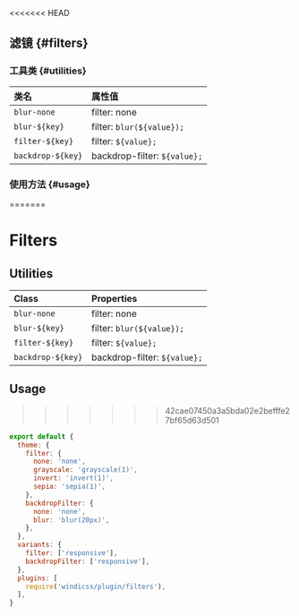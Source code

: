<<<<<<< HEAD
## 滤镜 {#filters}

### 工具类 {#utilities}

| 类名 | 属性值 |
| :---- | :--------- |
| `blur-none` | filter: none |
| `blur-${key}` | filter: `blur(${value});`
| `filter-${key}` | filter: `${value};` |
| `backdrop-${key}` | backdrop-filter: `${value};` |

### 使用方法 {#usage}
=======
# Filters

## Utilities

| Class             | Properties                   |
| :---------------- | :--------------------------- |
| `blur-none`       | filter: none                 |
| `blur-${key}`     | filter: `blur(${value});`    |
| `filter-${key}`   | filter: `${value};`          |
| `backdrop-${key}` | backdrop-filter: `${value};` |

## Usage
>>>>>>> 42cae07450a3a5bda02e2befffe27bf65d63d501

```js windi.config.js
export default {
  theme: {
    filter: {
      none: 'none',
      grayscale: 'grayscale(1)',
      invert: 'invert(1)',
      sepia: 'sepia(1)',
    },
    backdropFilter: {
      none: 'none',
      blur: 'blur(20px)',
    },
  },
  variants: {
    filter: ['responsive'],
    backdropFilter: ['responsive'],
  },
  plugins: [
    require('windicss/plugin/filters'),
  ],
}
```
